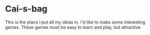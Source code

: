 # Cai-s-bag
This is the place I put all my ideas in. I'd like to make some interesting games. These games must be easy to learn and play, but attractive.
